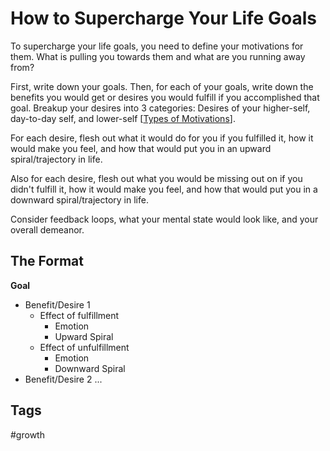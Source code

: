 # How to Supercharge Your Life Goals

To supercharge your life goals, you need to define your motivations for them. What is pulling you towards them and what are you running away from?  

First, write down your goals. Then, for each of your goals, write down the benefits you would get or desires you would fulfill if you accomplished that goal. Breakup your desires into 3 categories: Desires of your higher-self, day-to-day self, and lower-self [[Types of Motivations](../202402280215)].  

For each desire, flesh out what it would do for you if you fulfilled it, how it would make you feel, and how that would put you in an upward spiral/trajectory in life.  

Also for each desire, flesh out what you would be missing out on if you didn't fulfill it, how it would make you feel, and how that would put you in a downward spiral/trajectory in life.  

Consider feedback loops, what your mental state would look like, and your overall demeanor.  

## The Format
**Goal**
* Benefit/Desire 1
    * Effect of fulfillment  
        * Emotion  
        * Upward Spiral  
    * Effect of unfulfillment  
        * Emotion  
        * Downward Spiral  
* Benefit/Desire 2
...

## Tags
#growth
